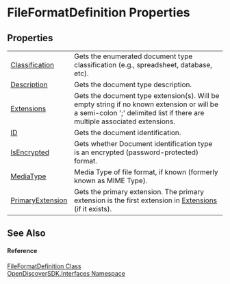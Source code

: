 # FileFormatDefinition Properties




## Properties
<table>
<tr>
<td><a href="ef1a2f2d-d1bb-d39f-cf4f-e6c50f08de40">Classification</a></td>
<td>Gets the enumerated document type classification (e.g., spreadsheet, database, etc).</td></tr>
<tr>
<td><a href="620e620b-d5d9-4bc8-d244-b93b2e069173">Description</a></td>
<td>Gets the document type description.</td></tr>
<tr>
<td><a href="ac417e43-d132-6265-5e6d-282ca2bcb816">Extensions</a></td>
<td>Gets the document type extension(s). Will be empty string if no known extension or will be a semi-colon ';' delimited list if there are multiple associated extensions.</td></tr>
<tr>
<td><a href="e75439b2-bc8a-a540-dc16-bf56b735a0cf">ID</a></td>
<td>Gets the document identification.</td></tr>
<tr>
<td><a href="f02efc5b-c25a-9e84-c6ba-12c4c4f2adc9">IsEncrypted</a></td>
<td>Gets whether Document identification type is an encrypted (password-protected) format.</td></tr>
<tr>
<td><a href="36c719dd-ceed-409b-46b9-b8ee40e49998">MediaType</a></td>
<td>Media Type of file format, if known (formerly known as MIME Type).</td></tr>
<tr>
<td><a href="c65d747c-c91a-4a8e-95a0-f5ca928c7b61">PrimaryExtension</a></td>
<td>Gets the primary extension. The primary extension is the first extension in <a href="ac417e43-d132-6265-5e6d-282ca2bcb816">Extensions</a> (if it exists).</td></tr>
</table>

## See Also


#### Reference
<a href="9a4371ad-6dac-fab1-5f87-f823381e3a28">FileFormatDefinition Class</a>  
<a href="5601be11-3859-60ba-961e-4dc4e0cf2953">OpenDiscoverSDK.Interfaces Namespace</a>  
